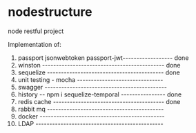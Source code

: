 # nodestructure
node restful project 

Implementation of:

1. passport jsonwebtoken passport-jwt------------------ done
2. winston -------------------------------------------- done
3. sequelize ------------------------------------------ done
4. unit testing - mocha -------------------------------
5. swagger --------------------------------------------
6. history -- npm i sequelize-temporal ---------------- done
7. redis cache ---------------------------------------- done
8. rabbit mq ------------------------------------------
9. docker ---------------------------------------------
10. LDAP ----------------------------------------------
